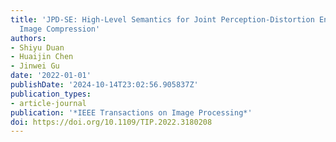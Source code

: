 ```yaml
---
title: 'JPD-SE: High-Level Semantics for Joint Perception-Distortion Enhancement in
  Image Compression'
authors:
- Shiyu Duan
- Huaijin Chen
- Jinwei Gu
date: '2022-01-01'
publishDate: '2024-10-14T23:02:56.905837Z'
publication_types:
- article-journal
publication: '*IEEE Transactions on Image Processing*'
doi: https://doi.org/10.1109/TIP.2022.3180208
---
```

